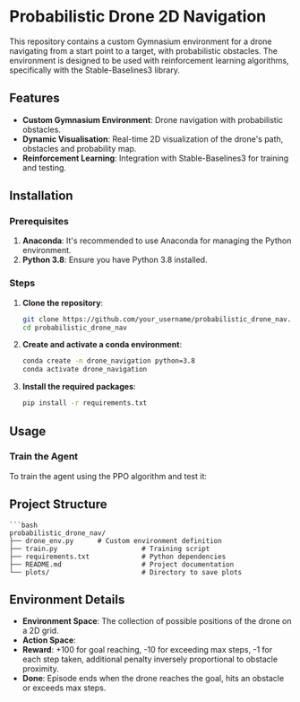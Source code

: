 # Probabilistic Drone 2D Navigation

This repository contains a custom Gymnasium environment for a drone navigating from a start point to a target, with probabilistic obstacles. The environment is designed to be used with reinforcement learning algorithms, specifically with the Stable-Baselines3 library.

## Features

- **Custom Gymnasium Environment**: Drone navigation with probabilistic obstacles.
- **Dynamic Visualisation**: Real-time 2D visualization of the drone's path, obstacles and probability map.
- **Reinforcement Learning**: Integration with Stable-Baselines3 for training and testing.

## Installation

### Prerequisites

1. **Anaconda**: It's recommended to use Anaconda for managing the Python environment.
2. **Python 3.8**: Ensure you have Python 3.8 installed.

### Steps

1. **Clone the repository**:
   ```bash
   git clone https://github.com/your_username/probabilistic_drone_nav.git
   cd probabilistic_drone_nav

2. **Create and activate a conda environment**:
    ```bash
   conda create -n drone_navigation python=3.8
   conda activate drone_navigation
   
3. **Install the required packages**:
    ```bash
   pip install -r requirements.txt
   

## Usage

### Train the Agent
To train the agent using the PPO algorithm and test it:

[//]: # (```bash)

[//]: # (python train.py)


## Project Structure


    ```bash
    probabilistic_drone_nav/
    ├── drone_env.py      # Custom environment definition
    ├── train.py                     # Training script
    ├── requirements.txt             # Python dependencies
    ├── README.md                    # Project documentation
    └── plots/                       # Directory to save plots
    
## Environment Details

- **Environment Space**: The collection of possible positions of the drone on a 2D grid.
- **Action Space**:
- **Reward**: +100 for goal reaching, -10 for exceeding max steps, -1 for each step taken, additional penalty
inversely proportional to obstacle proximity.
- **Done**: Episode ends when the drone reaches the goal, hits an obstacle or exceeds max steps. 